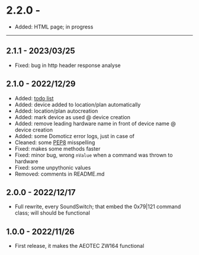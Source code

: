 # 2.2.0 -

- Added: HTML page; in progress

---

## 2.1.1 - 2023/03/25

- Fixed: bug in http header response analyse

## 2.1.0 - 2022/12/29

- Added: [todo list](/docs/todo.md)
- Added: device added to location/plan automatically
- Added: location/plan autocreation
- Added: mark device as used @ device creation
- Added: remove leading hardware name in front of device name @ device creation
- Added: some Domoticz error logs, just in case of
- Cleaned: some [PEP8][def_PEP8] misspelling
- Fixed: makes some methods faster
- Fixed: minor bug, wrong `nValue` when a command was thrown to hardware
- Fixed: some unpythonic values
- Removed: comments in README.md

## 2.0.0 - 2022/12/17

- Full rewrite, every SoundSwitch; that embed the 0x79|121 command class; will should be functional

## 1.0.0 - 2022/11/26

- First release, it makes the AEOTEC ZW164 functional

[def_PEP8]: https://peps.python.org/pep-0008/
